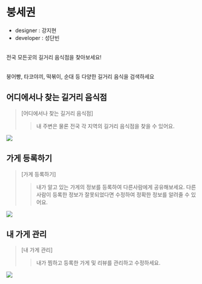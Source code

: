 # 붕세권  

- designer : 강지현
- developer : 성단빈

<br/>전국 모든곳의 길거리 음식점을 찾아보세요!<br/>

<br/>붕어빵, 타코야끼, 떡볶이, 순대 등 다양한 길거리 음식을 검색하세요<br/>

## 어디에서나 찾는 길거리 음식점 

> [어디에서나 찾는 길거리 음식점]
>
> > 내 주변은 물론 전국 각 지역의 길거리 음식점을 찾을 수 있어요.

 <img src="https://user-images.githubusercontent.com/63341678/103288870-3815cf00-4a29-11eb-9e7c-5d13c7b904d7.png"  />  

## 가게 등록하기 

> [가게 등록하기]
>
> > 내가 알고 있는 가게의 정보를 등록하여 다른사람에게 공유해보세요. 다른 사람이 등록한 정보가 잘못되었다면 수정하여 정확한 정보를 알려줄 수 있어요.

 <img src="https://user-images.githubusercontent.com/63341678/103289266-1c5ef880-4a2a-11eb-8f21-a57366194685.png"  />

## 내 가게 관리
> [내 가게 관리]
>
> > 내가 찜하고 등록한 가게 및 리뷰를 관리하고 수정하세요.

 <img src="https://user-images.githubusercontent.com/63341678/103289520-c8a0df00-4a2a-11eb-8a51-b2341d1ee0fe.png"  />